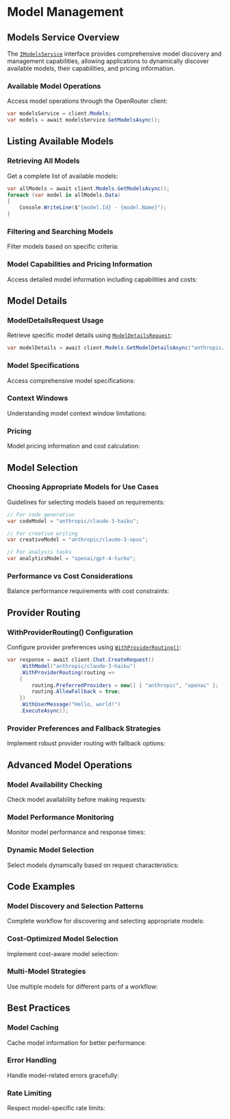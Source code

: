 # Model Management

## Models Service Overview

The [`IModelsService`](../../OpenRouter/Core/IOpenRouterClient.cs:12) interface provides comprehensive model discovery and management capabilities, allowing applications to dynamically discover available models, their capabilities, and pricing information.

### Available Model Operations

Access model operations through the OpenRouter client:

```csharp
var modelsService = client.Models;
var models = await modelsService.GetModelsAsync();
```

## Listing Available Models

### Retrieving All Models

Get a complete list of available models:

```csharp
var allModels = await client.Models.GetModelsAsync();
foreach (var model in allModels.Data)
{
    Console.WriteLine($"{model.Id} - {model.Name}");
}
```

### Filtering and Searching Models

Filter models based on specific criteria:

<!-- C# Code Example: Filtering models by provider, capabilities, or pricing -->

### Model Capabilities and Pricing Information

Access detailed model information including capabilities and costs:

<!-- C# Code Example: Examining model capabilities, context windows, and pricing -->

## Model Details

### ModelDetailsRequest Usage

Retrieve specific model details using [`ModelDetailsRequest`](../../OpenRouter/Models/Requests/ModelDetailsRequest.cs:1):

```csharp
var modelDetails = await client.Models.GetModelDetailsAsync("anthropic/claude-3-haiku");
```

### Model Specifications

Access comprehensive model specifications:

<!-- C# Code Example: Accessing model specifications, parameters, and limits -->

### Context Windows

Understanding model context window limitations:

<!-- C# Code Example: Context window management and token counting -->

### Pricing

Model pricing information and cost calculation:

<!-- C# Code Example: Cost calculation based on input/output tokens -->

## Model Selection

### Choosing Appropriate Models for Use Cases

Guidelines for selecting models based on requirements:

```csharp
// For code generation
var codeModel = "anthropic/claude-3-haiku";

// For creative writing
var creativeModel = "anthropic/claude-3-opus";

// For analysis tasks
var analyticsModel = "openai/gpt-4-turbo";
```

### Performance vs Cost Considerations

Balance performance requirements with cost constraints:

<!-- C# Code Example: Cost-performance analysis and model selection logic -->

## Provider Routing

### WithProviderRouting() Configuration

Configure provider preferences using [`WithProviderRouting()`](../../OpenRouter/Services/Chat/IChatRequestBuilder.cs:17):

```csharp
var response = await client.Chat.CreateRequest()
    .WithModel("anthropic/claude-3-haiku")
    .WithProviderRouting(routing =>
    {
        routing.PreferredProviders = new[] { "anthropic", "openai" };
        routing.AllowFallback = true;
    })
    .WithUserMessage("Hello, world!")
    .ExecuteAsync();
```

### Provider Preferences and Fallback Strategies

Implement robust provider routing with fallback options:

<!-- C# Code Example: Complex provider routing with multiple fallback strategies -->

## Advanced Model Operations

### Model Availability Checking

Check model availability before making requests:

<!-- C# Code Example: Model availability verification -->

### Model Performance Monitoring

Monitor model performance and response times:

<!-- C# Code Example: Performance tracking and model benchmarking -->

### Dynamic Model Selection

Select models dynamically based on request characteristics:

<!-- C# Code Example: Dynamic model selection based on content type and complexity -->

## Code Examples

### Model Discovery and Selection Patterns

Complete workflow for discovering and selecting appropriate models:

<!-- C# Code Example: Complete model discovery workflow -->

### Cost-Optimized Model Selection

Implement cost-aware model selection:

<!-- C# Code Example: Cost optimization strategies for model selection -->

### Multi-Model Strategies

Use multiple models for different parts of a workflow:

<!-- C# Code Example: Multi-model workflow with different models for different tasks -->

## Best Practices

### Model Caching

Cache model information for better performance:

<!-- C# Code Example: Model information caching strategies -->

### Error Handling

Handle model-related errors gracefully:

<!-- C# Code Example: Model availability error handling and fallback -->

### Rate Limiting

Respect model-specific rate limits:

<!-- C# Code Example: Rate limiting implementation for different models -->